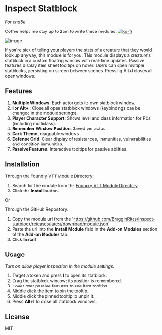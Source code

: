 # Inspect Statblock
*For dnd5e*

Coffee helps me stay up to 2am to write these modules.
[![ko-fi](https://ko-fi.com/img/githubbutton_sm.svg)](https://ko-fi.com/bragginrites)


![image](https://github.com/user-attachments/assets/46e4c6bd-c967-4c21-91e1-df7280dae570)

If you're sick of telling your players the stats of a creature that they would look up anyway, this module is for you.
This module displays a creature's statblock in a custom floating window with real-time updates. Passive features display item sheet tooltips on hover. Users can open multiple statblocks, persisting on screen between scenes.
Pressing Alt+I closes all open windows.

## Features

1. **Multiple Windows**: Each actor gets its own statblock window.
2. **I or Alt+I**: Close all open statblock windows (keybindings can be changed in the module settings).
3. **Player Character Support**: Shows level and class information for PCs (including multiclass).
4. **Remember Window Position**: Saved per actor.
5. **Dark Theme**, draggable windows
6. **Defense Grid**: Clear display of resistances, immunities, vulnerabilities and condition immunities.
7. **Passive Features**: Interactive tooltips for passive abilities.

## Installation

Through the Foundry VTT Module Directory:
1. Search for the module from the [Foundry VTT Module Directory](https://foundryvtt.com/packages/inspect-statblock/)
2. Click the **Install** button.

Or 

Through the GitHub Repository:
1. Copy the module url from the 'https://github.com/BragginRites/inspect-statblock/releases/latest/download/module.json'
2. Paste the url into the **Install Module** field in the **Add-on Modules** section of the **Add-on Modules** tab.
3. Click **Install**

## Usage

*Turn on allow player inspection in the module settings.*

1. Target a token and press **I** to open its statblock.
2. Drag the statblock window; its position is remembered.
3. Hover over passive features to see item tooltips.
4. Middle click the item to pin the tooltip.
5. Middle click the pinned tooltip to unpin it.
4. Press **Alt+I** to close all statblock windows.

## License

MIT
